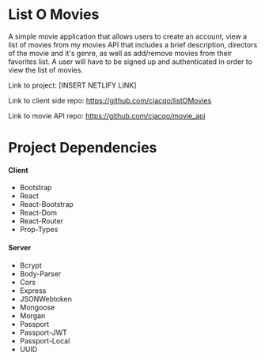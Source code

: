 # List O Movies

A simple movie application that allows users to create an account, view a list of movies from my movies API that includes a brief description, directors of the movie and it's genre, as well as add/remove movies from their favorites list. A user will have to be signed up and authenticated in order to view the list of movies.

Link to project: [INSERT NETLIFY LINK]

Link to client side repo: https://github.com/cjacqo/listOMovies

Link to movie API repo: https://github.com/cjacqo/movie_api

# Project Dependencies

#### Client

- Bootstrap
- React
- React-Bootstrap
- React-Dom
- React-Router
- Prop-Types

#### Server

- Bcrypt
- Body-Parser
- Cors
- Express
- JSONWebtoken
- Mongoose
- Morgan
- Passport
- Passport-JWT
- Passport-Local
- UUID
